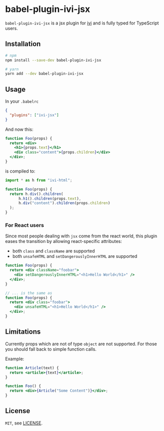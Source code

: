 # babel-plugin-ivi-jsx

`babel-plugin-ivi-jsx` is a jsx plugin for [ivi](https://github.com/ivijs/ivi) and
is fully typed for TypeScript users.

## Installation

```bash
# npm
npm install --save-dev babel-plugin-ivi-jsx

# yarn
yarn add --dev babel-plugin-ivi-jsx
```

## Usage

In your `.babelrc`

```json
{
  "plugins": ["ivi-jsx"]
}
```

And now this:

```jsx
function Foo(props) {
  return <div>
    <h1>{props.text}</h1>
    <div class="content">{props.children}</div>
  </div>;
}
```

is compiled to:

```js
import * as h from "ivi-html";

function Foo(props) {
  return h.div().children(
      h.h1().children(props.text),
      h.div("content").children(props.children)
  );
}
```

### For React users

Since most people dealing with `jsx` come from the react world, this plugin eases the transition by allowing react-specific attributes:

- both `class` and `className` are supported
- both `unsafeHTML` and `setDangerouslyInnerHTML` are supported

```jsx
function Foo(props) {
  return <div className="foobar">
    <div setDangerouslyInnerHTML="<h1>Hello World</h1>" />
  </div>;
}

// ... is the same as
function Foo(props) {
  return <div class="foobar">
    <div unsafeHTML="<h1>Hello World</h1>" />
  </div>;
}
```

## Limitations

Currently props which are not of type `object` are not supported. For those you
should fall back to simple function calls.

Example:

```jsx
function Article(text) {
  return <article>{text}</article>;
}

function Foo() {
  return <div>{Article("Some Content")}</div>;
}
```

## License

`MIT`, see [LICENSE](LICENSE.md).
